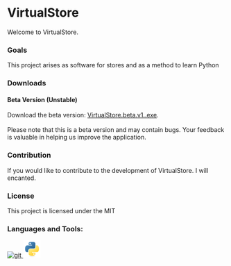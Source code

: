 <h1> VirtualStore</h1>

</h3>Welcome to VirtualStore.</h3>

<h3>Goals</h3>
<p>This project arises as software for stores and as a method to learn Python</p>

<h3>Downloads</h3>

<h4>Beta Version (Unstable)</h4>

<p>Download the beta version: <a href="https://github.com/Xraidth/VirtualStore/raw/main/VirtualStore.v1.exe">VirtualStore.beta.v1..exe</a>. <br></br>
Please note that this is a beta version and may contain bugs. Your feedback is valuable in helping us improve the application.</p>


<h3>Contribution</h3>
<p>If you would like to contribute to the development of VirtualStore. I will encanted.</p>


<h3>License</h3>
<p>This project is licensed under the MIT</p>

<h3 align="left">Languages and Tools:</h3>
<p align="left"> <a href="https://git-scm.com/" target="_blank" rel="noreferrer"> <img src="https://www.vectorlogo.zone/logos/git-scm/git-scm-icon.svg" alt="git" width="40" height="40"/> </a> <a href="https://www.python.org" target="_blank" rel="noreferrer"> <img src="https://raw.githubusercontent.com/devicons/devicon/master/icons/python/python-original.svg" alt="python" width="40" height="40"/> </a> </p>
